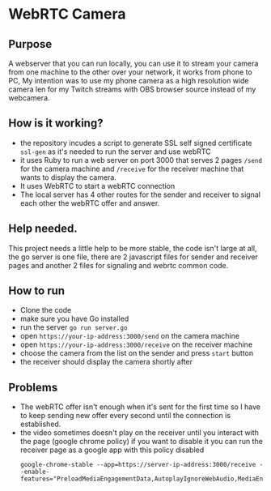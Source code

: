 WebRTC Camera
=============

## Purpose

A webserver that you can run locally, you can use it to stream your camera from
one machine to the other over your network, it works from phone to PC, My
intention was to use my phone camera as a high resolution wide camera len for my Twitch
streams with OBS browser source instead of my webcamera.

## How is it working?

- the repository incudes a script to generate SSL self signed certificate
  `ssl-gen` as it's needed to run the server and use webRTC
- it uses Ruby to run a web server on port 3000 that serves 2 pages `/send` for
  the camera machine and `/receive` for the receiver machine that wants to
  display the camera.
- It uses WebRTC to start a webRTC connection
- The local server has 4 other routes for the sender and receiver to signal each
  other the webRTC offer and answer.


## Help needed.

This project needs a little help to be more stable, the code isn't large at all,
the go server is one file, there are 2 javascript files for sender and
receiver pages and another 2 files for signaling and webrtc common code.


## How to run

- Clone the code
- make sure you have Go installed
- run the server `go run server.go`
- open `https://your-ip-address:3000/send` on the camera machine
- open `https://your-ip-address:3000/receive` on the receiver machine
- choose the camera from the list on the sender and press `start` button
- the receiver should display the camera shortly after

## Problems

- The webRTC offer isn't enough when it's sent for the first time so I have to
  keep sending new offer every second until the connection is established.
- the video sometimes doesn't play on the receiver until you interact with the
  page (google chrome policy) if you want to disable it you can run the receiver
  page as a google app with this policy disabled
  ```
  google-chrome-stable --app=https://server-ip-address:3000/receive --enable-features="PreloadMediaEngagementData,AutoplayIgnoreWebAudio,MediaEngagementBypassAutoplayPolicies"
  ```
